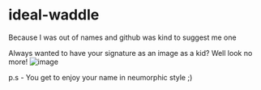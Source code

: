 # ideal-waddle
Because I was out of names and github was kind to suggest me one


Always wanted to have your signature as an image as a kid? Well look no more!
![image](https://user-images.githubusercontent.com/40193403/102585833-1403e500-412f-11eb-8e34-115402a4f10f.png)


p.s - You get to enjoy your name in neumorphic style ;)
